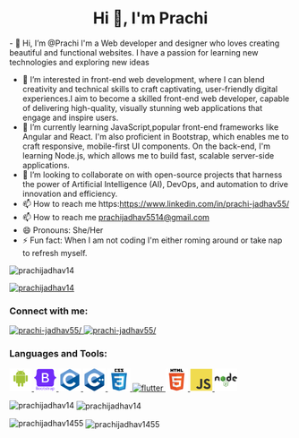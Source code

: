 <h1 align="center">Hi 👋, I'm Prachi</h1>
- 👋 Hi, I’m @Prachi I'm a Web developer and designer who loves creating beautiful and functional websites. I have a passion for learning new technologies and exploring new ideas

- 👀 I’m interested in  front-end web development, where I can blend creativity and technical skills to craft captivating, user-friendly digital experiences.I aim to become a skilled front-end web developer, capable of delivering high-quality, visually stunning web applications that engage and inspire users.
- 🌱 I’m currently learning JavaScript,popular front-end frameworks like Angular and React. I'm also proficient in Bootstrap, which enables me to craft responsive, mobile-first UI components. On the back-end, I'm learning Node.js, which allows me to build fast, scalable server-side applications.
- 💞️ I’m looking to collaborate on with open-source projects that harness the power of Artificial Intelligence (AI), DevOps, and automation to drive innovation and efficiency.
- 📫 How to reach me https:https://www.linkedin.com/in/prachi-jadhav55/
- 📫 How to reach me prachijadhav5514@gmail.com
- 😄 Pronouns: She/Her
- ⚡ Fun fact: When I am not coding I'm either roming around or take nap to refresh myself.

<!---
PrachiJadhav14/PrachiJadhav14 is a ✨ special ✨ repository because its `README.md` (this file) appears on your GitHub profile.
You can click the Preview link to take a look at your changes.
--->

<p align="left"> <img src="https://komarev.com/ghpvc/?username=prachijadhav14&label=Profile%20views&color=0e75b6&style=flat" alt="prachijadhav14" /> </p>

<p align="left"> <a href="https://github.com/ryo-ma/github-profile-trophy"><img src="https://github-profile-trophy.vercel.app/?username=prachijadhav14" alt="prachijadhav14" /></a> </p>


<h3 align="left">Connect with me:</h3>
<p align="left">
  <a href="https://www.linkedin.com/in/prachi-jadhav55/" target="_blank">
    <img src="https://img.shields.io/badge/LinkedIn-blue?logo=linkedin" alt="prachi-jadhav55/" height="50" width="80">
  </a>
  
   <a href=" prachijadhav5514@gmail.com" target="_blank">
    <img src="https://img.shields.io/badge/Email me-f0f0f0?logo=mail" alt="prachi-jadhav55/" height="50" width="80">
  </a>

<h3 align="left">Languages and Tools:</h3>
<p align="left"> <a href="https://developer.android.com" target="_blank" rel="noreferrer"> <img src="https://raw.githubusercontent.com/devicons/devicon/master/icons/android/android-original-wordmark.svg" alt="android" width="40" height="40"/> </a> <a href="https://getbootstrap.com" target="_blank" rel="noreferrer"> <img src="https://raw.githubusercontent.com/devicons/devicon/master/icons/bootstrap/bootstrap-plain-wordmark.svg" alt="bootstrap" width="40" height="40"/> </a> <a href="https://www.cprogramming.com/" target="_blank" rel="noreferrer"> <img src="https://raw.githubusercontent.com/devicons/devicon/master/icons/c/c-original.svg" alt="c" width="40" height="40"/> </a> <a href="https://www.w3schools.com/cpp/" target="_blank" rel="noreferrer"> <img src="https://raw.githubusercontent.com/devicons/devicon/master/icons/cplusplus/cplusplus-original.svg" alt="cplusplus" width="40" height="40"/> </a> <a href="https://www.w3schools.com/css/" target="_blank" rel="noreferrer"> <img src="https://raw.githubusercontent.com/devicons/devicon/master/icons/css3/css3-original-wordmark.svg" alt="css3" width="40" height="40"/> </a> <a href="https://flutter.dev" target="_blank" rel="noreferrer"> <img src="https://www.vectorlogo.zone/logos/flutterio/flutterio-icon.svg" alt="flutter" width="40" height="40"/> </a> <a href="https://www.w3.org/html/" target="_blank" rel="noreferrer"> <img src="https://raw.githubusercontent.com/devicons/devicon/master/icons/html5/html5-original-wordmark.svg" alt="html5" width="40" height="40"/> </a> <a href="https://developer.mozilla.org/en-US/docs/Web/JavaScript" target="_blank" rel="noreferrer"> <img src="https://raw.githubusercontent.com/devicons/devicon/master/icons/javascript/javascript-original.svg" alt="javascript" width="40" height="40"/> </a> <a href="https://nodejs.org" target="_blank" rel="noreferrer"> <img src="https://raw.githubusercontent.com/devicons/devicon/master/icons/nodejs/nodejs-original-wordmark.svg" alt="nodejs" width="40" height="40"/> </a> </p>

<p><img align="left" src="https://github-readme-stats.vercel.app/api/top-langs?username=prachijadhav14&show_icons=true&locale=en&layout=compact" alt="prachijadhav14" /></p>

<p>&nbsp;<img align="center" src="https://github-readme-stats.vercel.app/api?username=prachijadhav14&show_icons=true&locale=en" alt="prachijadhav14" /></p>
<p><img align="left" src="https://github-readme-stats.vercel.app/api/top-langs?username=prachijadhav1455&show_icons=true&locale=en&layout=compact" alt="prachijadhav1455" /></p>

<p>&nbsp;<img align="center" src="https://github-readme-stats.vercel.app/api?username=prachijadhav1455&show_icons=true&locale=en" alt="prachijadhav1455" /></p>


